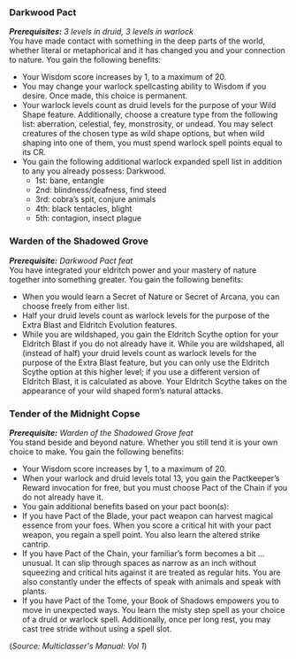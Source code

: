 ### Darkwood Pact 
***Prerequisites:** 3 levels in druid, 3 levels in warlock* <br>
You have made contact with something in the deep parts of the world, whether literal or metaphorical and it has changed you and your connection to nature. You gain the following benefits: 
- Your Wisdom score increases by 1, to a maximum of 20. 
- You may change your warlock spellcasting ability to Wisdom if you desire. Once made, this choice is permanent. 
- Your warlock levels count as druid levels for the purpose of your Wild Shape feature. Additionally, choose a creature type from the following list: aberration, celestial, fey, monstrosity, or undead. You may select creatures of the chosen type as wild shape options, but when wild shaping into one of them, you must spend warlock spell points equal to its CR. 
- You gain the following additional warlock expanded spell list in addition to any you already possess: Darkwood.
	- 1st: bane, entangle 
	- 2nd: blindness/deafness, find steed 
	- 3rd: cobra’s spit, conjure animals 
	- 4th: black tentacles, blight 
	- 5th: contagion, insect plague 

### Warden of the Shadowed Grove 
***Prerequisite:** Darkwood Pact feat* <br>
You have integrated your eldritch power and your mastery of nature together into something greater. You gain the following benefits: 
- When you would learn a Secret of Nature or Secret of Arcana, you can choose freely from either list. 
- Half your druid levels count as warlock levels for the purpose of the Extra Blast and Eldritch Evolution features. 
- While you are wildshaped, you gain the Eldritch Scythe option for your Eldritch Blast if you do not already have it. While you are wildshaped, all (instead of half) your druid levels count as warlock levels for the purpose of the Extra Blast feature, but you can only use the Eldritch Scythe option at this higher level; if you use a different version of Eldritch Blast, it is calculated as above. Your Eldritch Scythe takes on the appearance of your wild shaped form’s natural attacks.

### Tender of the Midnight Copse 
***Prerequisite:** Warden of the Shadowed Grove feat* <br>
You stand beside and beyond nature. Whether you still tend it is your own choice to make. You gain the following benefits: 
- Your Wisdom score increases by 1, to a maximum of 20. 
- When your warlock and druid levels total 13, you gain the Pactkeeper’s Reward invocation for free, but you must choose Pact of the Chain if you do not already have it. 
- You gain additional benefits based on your pact boon(s): 
- If you have Pact of the Blade, your pact weapon can harvest magical essence from your foes. When you score a critical hit with your pact weapon, you regain a spell point. You also learn the altered strike cantrip. 
- If you have Pact of the Chain, your familiar’s form becomes a bit … unusual. It can slip through spaces as narrow as an inch without squeezing and critical hits against it are treated as regular hits. You are also constantly under the effects of speak with animals and speak with plants. 
- If you have Pact of the Tome, your Book of Shadows empowers you to move in unexpected ways. You learn the misty step spell as your choice of a druid or warlock spell. Additionally, once per long rest, you may cast tree stride without using a spell slot.

(*Source: Multiclasser's Manual: Vol 1*)